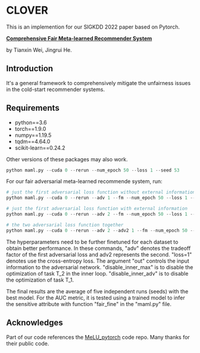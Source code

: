 # CLOVER
This is an implemention for our SIGKDD 2022 paper based on Pytorch.

[**Comprehensive Fair Meta-learned Recommender System**](https://arxiv.org/abs/2206.04789)

by Tianxin Wei, Jingrui He.

## Introduction

It's a general framework to comprehensively mitigate the unfairness issues in the cold-start recommender systems. 

## Requirements

- python==3.6
- torch==1.9.0
- numpy==1.19.5
- tqdm==4.64.0
- scikit-learn==0.24.2

Other versions of these packages may also work.

```python
python maml.py --cuda 0 --rerun --num_epoch 50 --loss 1 --seed 53
```

For our fair adversarial meta-learned recommende system, run:

```python
# just the first adversarial loss function without external information
python maml.py --cuda 0 --rerun --adv 1 --fm --num_epoch 50 --loss 1 --out 0 --outer 0 --inner_fc 0 --seed 53 --disable_inner_max

# just the first adversarial loss function with external information
python maml.py --cuda 0 --rerun --adv 2 --fm --num_epoch 50 --loss 1 --out 5 --outer 0 --inner_fc 0 --seed 53 --disable_inner_max

# the two adversarial loss function together
python maml.py --cuda 0 --rerun --adv 2 --adv2 1 --fm --num_epoch 50 --loss 1 --out 5 --out2 2 --outer 0 --inner_fc 0 --seed 53 --disable_inner_max --normalize --item_adv
```

The hyperparameters need to be further finetuned for each dataset to obtain better performance. In these commands, "adv" denotes the tradeoff factor of the first adversarial loss and adv2 represents the second. "loss=1" denotes use the cross-entropy loss. The argument "out" controls the input information to the adversarial network. "disable_inner_max" is to disable the optimization of task T_2 in the inner loop. "disable_inner_adv" is to disable the optimization of task T_1.

The final results are the average of five independent runs (seeds) with the best model. For the AUC metric, it is tested using a trained model to infer the sensitive attribute with function "fair_fine" in the "maml.py" file.

## Acknowledges

Part of our code references the [MeLU_pytorch](https://github.com/waterhorse1/MELU_pytorch) code repo. Many thanks for their public code.
